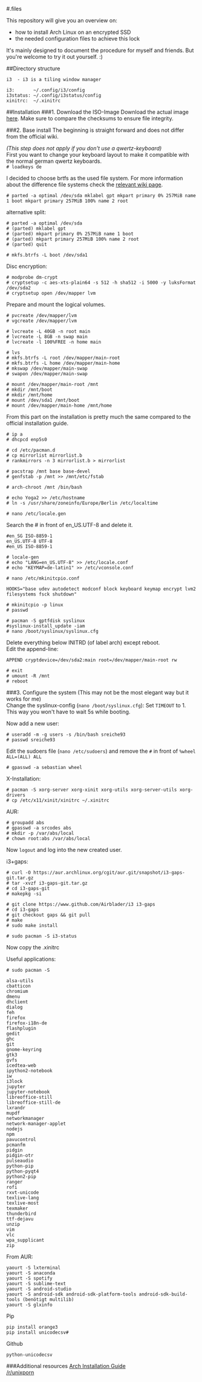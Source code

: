 #.files

This repository will give you an overview on:
- how to install Arch Linux on an encrypted SSD
- the needed configuration files to achieve this lock

It's mainly designed to document the procedure for myself and friends.
But you're welcome to try it out yourself. :)

##Directory structure
```
i3  - i3 is a tiling window manager
```

```
i3:       ~/.config/i3/config
i3status: ~/.config/i3status/config
xinitrc:  ~/.xinitrc
```

##Installation
###1. Download the ISO-Image
Download the actual image [here](https://www.archlinux.org/download/).
Make sure to compare the checksums to ensure file integrity.

###2. Base install
The beginning is straight forward and does not differ from the official wiki.

*(This step does not apply if you don't use a qwertz-keyboard)*  
First you want to change your keyboard layout to make it compatible with the normal german qwertz keyboards.  
`# loadkeys de`


I decided to choose brtfs as the used file system. For more information about the difference file systems check the [relevant wiki page](https://wiki.archlinux.org/index.php/File_systems).

`# parted -a optimal /dev/sda mklabel gpt mkpart primary 0% 257MiB name 1 boot mkpart primary 257MiB 100% name 2 root`

alternative split:
```
# parted -a optimal /dev/sda
# (parted) mklabel gpt
# (parted) mkpart primary 0% 257MiB name 1 boot
# (parted) mkpart primary 257MiB 100% name 2 root
# (parted) quit
```

`# mkfs.btrfs -L boot /dev/sda1`

Disc encryption:
```
# modprobe dm-crypt
# cryptsetup -c aes-xts-plain64 -s 512 -h sha512 -i 5000 -y luksFormat /dev/sda2
# cryptsetup open /dev/mapper lvm
```

Prepare and mount the logical volumes.
```
# pvcreate /dev/mapper/lvm
# vgcreate /dev/mapper/lvm

# lvcreate -L 40GB -n root main
# lvcreate -L 8GB -n swap main
# lvcreate -l 100%FREE -n home main

# lvs
# mkfs.btrfs -L root /dev/mapper/main-root
# mkfs.btrfs -L home /dev/mapper/main-home
# mkswap /dev/mapper/main-swap
# swapon /dev/mapper/main-swap

# mount /dev/mapper/main-root /mnt
# mkdir /mnt/boot
# mkdir /mnt/home
# mount /dev/sda1 /mnt/boot
# mount /dev/mapper/main-home /mnt/home
```
From this part on the installation is pretty much the same compared to the official installation guide. 
```
# ip a
# dhcpcd enp5s0

# cd /etc/pacman.d
# cp mirrorlist mirrorlist.b
# rankmirrors -n 3 mirrorlist.b > mirrorlist

# pacstrap /mnt base base-devel
# genfstab -p /mnt >> /mnt/etc/fstab

# arch-chroot /mnt /bin/bash

# echo Yoga2 >> /etc/hostname
# ln -s /usr/share/zoneinfo/Europe/Berlin /etc/localtime

# nano /etc/locale.gen
```
Search the # in front of en_US.UTF-8 and delete it.
```
#en_SG ISO-8859-1
en_US.UTF-8 UTF-8
#en_US ISO-8859-1
```

```
# locale-gen
# echo "LANG=en_US.UTF-8" >> /etc/locale.conf
# echo "KEYMAP=de-latin1" >> /etc/vconsole.conf

# nano /etc/mkinitcpio.conf
```

```
HOOKS="base udev autodetect modconf block keyboard keymap encrypt lvm2 filesystems fsck shutdown"
```

```
# mkinitcpio -p linux
# passwd

# pacman -S gptfdisk syslinux
#syslinux-install_update -iam
# nano /boot/syslinux/syslinux.cfg
```
Delete everything below INITRD (of label arch) except reboot.  
Edit the append-line:
```
APPEND cryptdevice=/dev/sda2:main root=/dev/mapper/main-root rw
```

```
# exit
# umount -R /mnt
# reboot
```

###3. Configure the system
(This may not be the most elegant way but it works for me)  
Change the syslinux-config (`nano /boot/syslinux.cfg`):
 Set `TIMEOUT` to 1. This way you won't have to wait 5s while booting.

Now add a new user:
```
# useradd -m -g users -s /bin/bash sreiche93
# passwd sreiche93
```
Edit the sudoers file (`nano /etc/sudoers`) and remove the `#` in front of `%wheel ALL=(ALL) ALL`

```
# gpasswd -a sebastian wheel
```

X-Installation:
```
# pacman -S xorg-server xorg-xinit xorg-utils xorg-server-utils xorg-drivers
# cp /etc/x11/xinit/xinitrc ~/.xinitrc
```

AUR:
```
# groupadd abs
# gpasswd -a srcodes abs
# mkdir -p /var/abs/local
# chown root:abs /var/abs/local
```

Now `logout` and log into the new created user.

i3+gaps:
```
# curl -O https://aur.archlinux.org/cgit/aur.git/snapshot/i3-gaps-git.tar.gz
# tar -xvzf i3-gaps-git.tar.gz
# cd i3-gaps-git
# makepkg -si

# git clone https://www.github.com/Airblader/i3 i3-gaps
# cd i3-gaps
# git checkout gaps && git pull
# make
# sudo make install
```
`# sudo pacman -S i3-status`

Now copy the .xinitrc

Useful applications:
```
# sudo pacman -S

alsa-utils
cbatticon
chromium
dmenu
dhclient
dialog
feh
firefox
firefox-i18n-de
flashplugin
gedit
ghc
git
gnome-keyring
gtk3
gvfs
icedtea-web
ipython2-notebook
iw
i3lock
jupyter
jupyter-notebook
libreoffice-still
libreoffice-still-de
lxrandr
mupdf
networkmanager
network-manager-applet
nodejs
npm
pavucontrol
pcmanfm
pidgin
pidgin-otr
pulseaudio
python-pip
python-pyqt4
python2-pip
ranger
rofi
rxvt-unicode
texlive-lang
texlive-most
texmaker
thunderbird
ttf-dejavu
unzip
vim
vlc
wpa_supplicant
zip
```

From AUR:
```
yaourt -S lxterminal
yaourt -S anaconda
yaourt -S spotify
yaourt -S sublime-text
yaourt -S android-studio
yaourt -S android-sdk android-sdk-platform-tools android-sdk-build-tools (benötigt multilib)
yaourt -S glxinfo
```

Pip
```
pip install orange3
pip install unicodecsv#
```

Github
```
python-unicodecsv
```


###Additional resources
[Arch Installation Guide](https://wiki.archlinux.org/index.php/Installation_guide)  
[/r/unixporn](https://reddit.com/r/unixporn)

